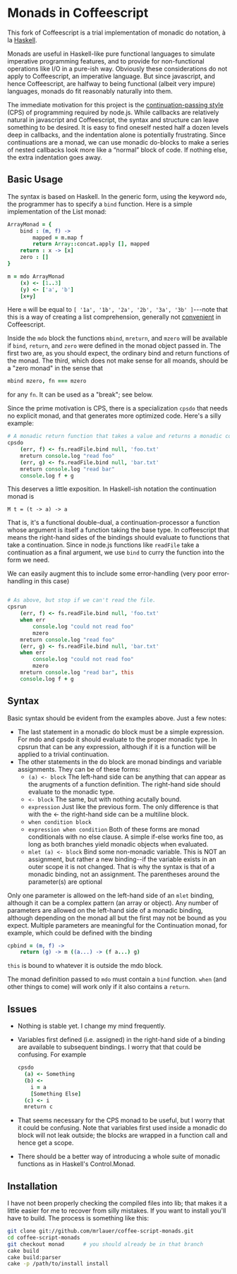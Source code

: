 Monads in Coffeescript
======================

This fork of Coffeescript is a trial implementation of monadic do notation, &agrave; la [Haskell](http://www.haskell.org/haskellwiki/Monads).

Monads are useful in Haskell-like pure functional languages to simulate imperative programming features, and to provide for non-functional operations
like I/O in a pure-ish way. Obviously these considerations do not apply to Coffeescript, an imperative language. But since javascript, and hence Coffeescript, are halfway to being functional (albeit very impure) languages, monads do fit reasonably naturally into them.

The immediate motivation for this project is the [continuation-passing style](http://en.wikipedia.org/wiki/Continuation-passing_style) (CPS) of programming required by node.js. While callbacks are relatively natural in javascript and Coffeescript, the syntax and structure can leave something to be desired. It is easy to find oneself nested half a dozen levels deep in callbacks, and the indentation alone is potentially frustrating. Since continuations are a monad, we can use monadic do-blocks to make a series of nested callbacks look more like a &ldquo;normal&rdquo; block of code. If nothing else, the extra indentation goes away.

Basic Usage
------------

The syntax is based on Haskell. In the generic form, using the keyword `mdo`, the programmer has to specify a `bind` function. Here is a simple implementation of the List monad:

```coffeescript
ArrayMonad = {
    bind : (m, f) ->
        mapped = m.map f
        return Array::concat.apply [], mapped
    return : x -> [x]
    zero : []
}

m = mdo ArrayMonad
    (x) <- [1..3]
    (y) <- ['a', 'b']
    [x+y]
```

Here `m` will be equal to `[ '1a', '1b', '2a', '2b', '3a', '3b' ]`---note that this is a way of creating a list comprehension, generally not [convenient](http://brehaut.net/blog/2011/coffeescript_comprehensions) in Coffeescript.

Inside the `mdo` block the functions `mbind`, `mreturn`, and `mzero` will be available if `bind`, `return`, and `zero` were defined in the monad object passed in. The first two are, as you should expect, the ordinary bind and return functions of the monad. The third, which does not make sense for all moands, should be a "zero monad" in the sense that 

```coffeescript
mbind mzero, fn === mzero
```

for any `fn`. It can be used as a "break"; see below.

Since the prime motivation is CPS, there is a specialization `cpsdo` that needs no explicit monad, and that generates more optimized code. Here's a silly example:

```coffeescript
# A monadic return function that takes a value and returns a monadic continuation-callar
cpsdo
    (err, f) <- fs.readFile.bind null, 'foo.txt'
    mreturn console.log "read foo"
    (err, g) <- fs.readFile.bind null, 'bar.txt'
    mreturn console.log "read bar"
    console.log f + g
```

This deserves a little exposition. In Haskell-ish notation the continuation monad is

    M t = (t -> a) -> a

That is, it's a functional double-dual, a continuation-processor a function whose argument is itself a function taking the base type. In coffeescript that means the right-hand sides of the bindings should evaluate to functions that take a continuation. Since in node.js functions like `readFile` take a continuation as a final argument, we use `bind` to curry the function into the form we need.

We can easily augment this to include some error-handling (very poor error-handling in this case)

```coffeescript

# As above, but stop if we can't read the file.
cpsrun
    (err, f) <- fs.readFile.bind null, 'foo.txt'
    when err
        console.log "could not read foo"
        mzero
    mreturn console.log "read foo"
    (err, g) <- fs.readFile.bind null, 'bar.txt'
    when err
        console.log "could not read foo"
        mzero
    mreturn console.log "read bar", this
    console.log f + g
```

Syntax
------
Basic syntax should be evident from the examples above. Just a few notes:

* The last statement in a monadic do block must be a simple expression. For mdo and cpsdo it should evaluate to the proper monadic type. In cpsrun that can be any expression, although if it is a function will be applied to a trivial continuation.
* The other statements in the do block are monad bindings and variable assignments. They can be of these forms:
  * `(a) <- block`
    The left-hand side can be anything that can appear as the arugments of a function definition. The right-hand side should evaluate to the monadic type.
  * `<- block`
    The same, but with nothing acutally bound.
  * `expression`
    Just like the previous form. The only difference is that with the <- the right-hand side can be a multiline block.
  * `when condition block`
  * `expression when condition`
    Both of these forms are monad conditionals with no else clause. A simple if-else works fine too, as long as both branches yield monadic objects when evaluated.
  * `mlet (a) <- block`
    Bind some non-monadic variable. This is NOT an assignment, but rather a new binding--if the variable exists in an outer scope it is not changed. That is why the syntax is that of a monadic binding, not an assignment. The parentheses around the parameter(s) are optional

Only one parameter is allowed on the left-hand side of an `mlet` binding, although it can be a complex pattern (an array or object). Any number of parameters are allowed on the left-hand side of a monadic binding, although depending on the monad all but the first may not be bound as you expect. Multiple parameters are meaningful for the Continuation monad, for example, which could be defined with the binding

```coffeescript
cpbind = (m, f) ->
    return (g) -> m ((a...) -> (f a...) g)
```

`this` is bound to whatever it is outside the mdo block.

The monad definition passed to `mdo` must contain a `bind` function. `when` (and other things to come) will work only if it also contains a `return`.


Issues
------
* Nothing is stable yet. I change my mind frequently.
* Variables first defined (i.e. assigned) in the right-hand side of a binding are available to subsequent bindings. I worry that that could be confusing. For example

  ```coffeescript
  cpsdo
    (a) <- Something
    (b) <-
      i = a
      [Something Else]
    (c) <- i
    mreturn c
  ```

* That seems necessary for the CPS monad to be useful, but I worry that it could be confusing. Note that variables first used inside a monadic do block will not leak outside; the blocks are wrapped in a function call and hence get a scope.
* There should be a better way of introducing a whole suite of monadic functions as in Haskell's Control.Monad.

Installation
------------
I have not been properly checking the compiled files into lib; that makes it a little easier for me to recover from silly mistakes. If you want to install you'll have to build. The process is something like this:

```sh
git clone git://github.com/mrlauer/coffee-script-monads.git
cd coffee-script-monads
git checkout monad      # you should already be in that branch
cake build
cake build:parser
cake -p /path/to/install install
```
    
